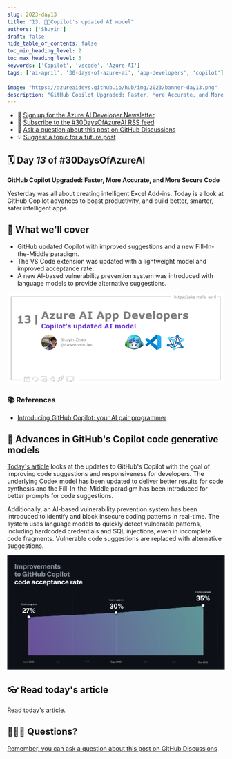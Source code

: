 ```yaml
---
slug: 2023-day13
title: "13. 🧑‍💻Copilot's updated AI model"
authors: ['Shuyin']
draft: false
hide_table_of_contents: false
toc_min_heading_level: 2
toc_max_heading_level: 3
keywords: ['Copilot', 'vscode', 'Azure-AI']
tags: ['ai-april', '30-days-of-azure-ai', 'app-developers', 'copilot']

image: "https://azureaidevs.github.io/hub/img/2023/banner-day13.png"
description: "GitHub Copilot Upgraded: Faster, More Accurate, and More Secure Code https://azureaidevs.github.io/hub/blog/2023-day13 #30DaysOfAzureAI #AzureAiDevs #AI #Copilot"
---
```


<head>

  <meta property="og:url" content="https://azureaidevs.github.io/hub/blog/2023-day13" />
  <meta property="og:title" content="Copilot's updated AI model" />
  <meta property="og:description" content="GitHub Copilot Upgraded: Faster, More Accurate, and More Secure Code https://azureaidevs.github.io/hub/blog/2023-day13 #30DaysOfAzureAI #AzureAiDevs #AI #Copilot" />
  <meta property="og:image" content="https://azureaidevs.github.io/hub/img/2023/banner-day13.png" />
  <meta property="og:type" content="article" />
  <meta property="og:site_name" content="Azure AI Developer" />
  

  <link rel="canonical" href="https://github.blog/2023-02-14-github-copilot-now-has-a-better-ai-model-and-new-capabilities/"  />

</head>

- 📧 [Sign up for the Azure AI Developer Newsletter](https://aka.ms/azure-ai-dev-newsletter)
- 📰 [Subscribe to the #30DaysOfAzureAI RSS feed](https://azureaidevs.github.io/hub/blog/rss.xml)
- 📌 [Ask a question about this post on GitHub Discussions](https://github.com/AzureAiDevs/hub/discussions/categories/13-copilot's-updated-ai-model)
- 💡 [Suggest a topic for a future post](https://github.com/AzureAiDevs/hub/discussions/categories/call-for-content)

## 🗓️ Day _13_ of #30DaysOfAzureAI

<!-- README
The following description is also used for the tweet. So it should be action oriented and grab attention 
If you update the description, please update the description: in the frontmatter as well.
-->

**GitHub Copilot Upgraded: Faster, More Accurate, and More Secure Code**

<!-- README
The following is the intro to the post. It should be a short teaser for the post.
-->

Yesterday was all about creating intelligent Excel Add-ins. Today is a look at GitHub Copilot advances to boast productivity, and build better, smarter, safer intelligent apps.

## 🎯 What we'll cover

<!-- README
The following list is the main points of the post. There should be 3-4 main points.
 -->


- GitHub updated Copilot with improved suggestions and a new Fill-In-the-Middle paradigm.
- The VS Code extension was updated with a lightweight model and improved acceptance rate.
- A new AI-based vulnerability prevention system was introduced with language models to provide alternative suggestions. 

<!-- 
- Main point 1
- Main point 2
- Main point 3 
- Main point 4
-->

![Image banner for day 13](./../../../static/img/2023/banner-day13.png)

<!-- README
Add or update a list relevant references here. These could be links to other blog posts, Microsoft Learn Module, videos, or other resources.
-->


### 📚 References

- [Introducing GitHub Copilot: your AI pair programmer](https://github.blog/2021-06-29-introducing-github-copilot-ai-pair-programmer?WT.mc_id=aiml-89446-dglover)


<!-- README
The following is the body of the post. It should be an overview of the post that you are referencing.
See the Learn More section, if you supplied a canonical link, then will be displayed here.
-->


## 🚌 Advances in GitHub's Copilot code generative models

[Today's article](https://github.blog/2023-02-14-github-copilot-now-has-a-better-ai-model-and-new-capabilities/) looks at the updates to GitHub's Copilot with the goal of improving code suggestions and responsiveness for developers. The underlying Codex model has been updated to deliver better results for code synthesis and the Fill-In-the-Middle paradigm has been introduced for better prompts for code suggestions. 

Additionally, an AI-based vulnerability prevention system has been introduced to identify and block insecure coding patterns in real-time. The system uses language models to quickly detect vulnerable patterns, including hardcoded credentials and SQL injections, even in incomplete code fragments. Vulnerable code suggestions are replaced with alternative suggestions.


![](image.webp)

## 👓 Read today's article

Read today's [article](https://github.blog/2023-02-14-github-copilot-now-has-a-better-ai-model-and-new-capabilities/).


## 🙋🏾‍♂️ Questions?

[Remember, you can ask a question about this post on GitHub Discussions](https://github.com/AzureAiDevs/Discussions/discussions/categories/13-copilot's-updated-ai-model)